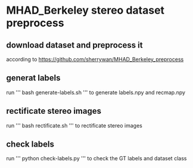 # MHAD_Berkeley stereo dataset preprocess

## download dataset and preprocess it  
according to https://github.com/sherrywan/MHAD_Berkeley_preprocess

## generat labels  
run 
'''
bash generate-labels.sh 
'''
to generate labels.npy and recmap.npy

## rectificate stereo images  
run 
'''
bash rectificate.sh 
'''
to rectificate stereo images

## check labels
run
'''
python check-labels.py
'''
to check the GT labels and dataset class